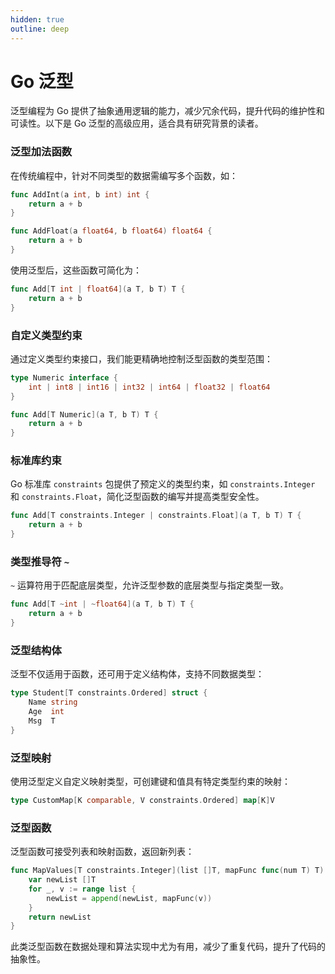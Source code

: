 ```yaml
---
hidden: true
outline: deep
---
```


# Go 泛型

泛型编程为 Go 提供了抽象通用逻辑的能力，减少冗余代码，提升代码的维护性和可读性。以下是 Go 泛型的高级应用，适合具有研究背景的读者。

### 泛型加法函数

在传统编程中，针对不同类型的数据需编写多个函数，如：

```go
func AddInt(a int, b int) int {
	return a + b
}

func AddFloat(a float64, b float64) float64 {
	return a + b
}
```

使用泛型后，这些函数可简化为：

```go
func Add[T int | float64](a T, b T) T {
	return a + b
}
```

### 自定义类型约束

通过定义类型约束接口，我们能更精确地控制泛型函数的类型范围：

```go
type Numeric interface {
	int | int8 | int16 | int32 | int64 | float32 | float64
}

func Add[T Numeric](a T, b T) T {
	return a + b
}
```

### 标准库约束

Go 标准库 `constraints` 包提供了预定义的类型约束，如 `constraints.Integer` 和 `constraints.Float`，简化泛型函数的编写并提高类型安全性。

```go
func Add[T constraints.Integer | constraints.Float](a T, b T) T {
	return a + b
}
```

### 类型推导符 `~`

`~` 运算符用于匹配底层类型，允许泛型参数的底层类型与指定类型一致。

```go
func Add[T ~int | ~float64](a T, b T) T {
	return a + b
}
```

### 泛型结构体

泛型不仅适用于函数，还可用于定义结构体，支持不同数据类型：

```go
type Student[T constraints.Ordered] struct {
	Name string
	Age  int
	Msg  T
}
```

### 泛型映射

使用泛型定义自定义映射类型，可创建键和值具有特定类型约束的映射：

```go
type CustomMap[K comparable, V constraints.Ordered] map[K]V
```

### 泛型函数

泛型函数可接受列表和映射函数，返回新列表：

```go
func MapValues[T constraints.Integer](list []T, mapFunc func(num T) T) []T {
	var newList []T
	for _, v := range list {
		newList = append(newList, mapFunc(v))
	}
	return newList
}
```

此类泛型函数在数据处理和算法实现中尤为有用，减少了重复代码，提升了代码的抽象性。

